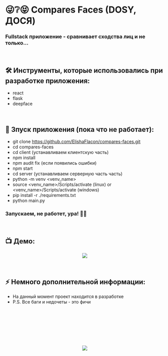 <h1> 
     😜❔😝 Compares Faces (DOSY, ДОСЯ)
</h1>

<h3>
Fullstack приложение - сравнивает сходства лиц и не только...
</h3>


</br>



<h2>
  🛠️ Инструменты, которые использовались при разработке приложения:
</h2>

- react
- flask
- deepface



</br>



<h2>
  🚀 Зпуск приложения (пока что не работает):
</h2>

- git clone https://github.com/ElishaFlacon/compares-faces.git
- cd compares-faces
- cd client (устанавливаем клиентскую часть)
- npm install
- npm audit fix (если появились ошибки)
- npm start
- cd server (устанавливаем серверную часть часть)
- python -m venv <venv_name>
- source <venv_name>/Scripts/activate (linux) or <venv_name>/Scripts/activate (windows)
- pip install -r ./requirements.txt
- python main.py
<h3>
    Запускаем, не работет, ура! 🗿🚬
</h3>



</br>



<h2>
 📺 Демо:
</h2>

<p align="center">
  <img src="https://user-images.githubusercontent.com/83610362/236540676-9cc6e71f-a161-42f1-88f9-c86d4ea90a1d.gif"/>
</p>



</br>



<h2>
⚡ Немного дополнительной информации:
</h2>

- На данный момент проект находится в разработке
- P.S. Все баги и недочеты - это фичи




<br/>
<br/>
<br/>
<br/>
<br/>
<br/>



<p align="center">
  <img src="https://capsule-render.vercel.app/api?type=waving&color=d179b8&height=64&section=footer"/>
</p>


